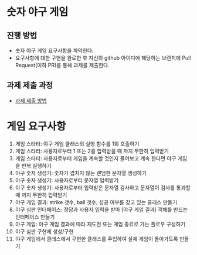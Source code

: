 # 숫자 야구 게임
## 진행 방법
* 숫자 야구 게임 요구사항을 파악한다.
* 요구사항에 대한 구현을 완료한 후 자신의 github 아이디에 해당하는 브랜치에 Pull Request(이하 PR)를 통해 과제를 제출한다.

## 과제 제출 과정
* [과제 제출 방법](https://github.com/next-step/nextstep-docs/tree/master/precourse)

# 게임 요구사항
1. 게임 스타터: 야구 게임 클래스의 실행 함수를 1회 호출하기
2. 게임 스타터: 사용자로부터 1 또는 2를 입력받을 때 까지 무한히 입력받기
3. 게임 스타터: 사용자로부터 게임을 계속할 것인지 물어보고 계속 한다면 야구 게임을 반복 실행하기
4. 야구 숫자 생성기: 숫자가 겹치지 않는 랜덤한 문자열 생성하기
5. 야구 숫자 생성기: 사용자로부터 문자열 입력받기
6. 야구 숫자 생성기: 사용자로부터 입력받은 문자열 검사하고 문자열이 검사를 통과할 때 까지 무한히 입력받기
7. 야구 게임 결과: strike 갯수, ball 갯수, 성공 여부를 갖고 있는 클래스 만들기
8. 야구 심판 인터페이스: 정답과 사용자 입력을 받아 [야구 게임 결과] 객체를 만드는 인터페이스 만들기
9. 야구 게임: 야구 게임 결과에 따라 재도전 또는 게임 종료로 가는 플로우 구성하기
10. 야구 심판 구현체 생성/구현
11. 야구 게임에서 클래스에서 구현한 클래스를 주입하여 실제 게임이 돌아가도록 만들기
